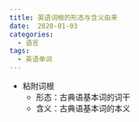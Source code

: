 ```yaml
---
title: 英语词根的形态与含义由来
date:  2020-01-03
categories:
  - 语言
tags:
  - 英语单词
---
```


- 粘附词根
  - 形态：古典语基本词的词干
  - 含义：古典语基本词的本义
